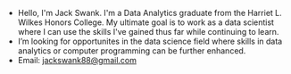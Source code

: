 - Hello, I'm Jack Swank. I'm a Data Analytics graduate from the Harriet L. Wilkes Honors College. 
My ultimate goal is to work as a data scientist where I can use the skills I've gained thus far while continuing to learn.
- I’m looking for opportunites in the data science field where skills in data analytics or computer programming can be further enhanced.
- Email: jackswank88@gmail.com

